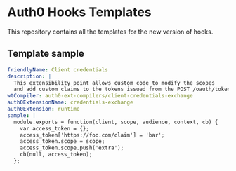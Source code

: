 # Auth0 Hooks Templates

This repository contains all the templates for the new version of hooks.

## Template sample

```yaml
friendlyName: Client credentials
description: |
  This extensibility point allows custom code to modify the scopes 
  and add custom claims to the tokens issued from the POST /oauth/token Auth0 API.
wtCompiler: auth0-ext-compilers/client-credentials-exchange
auth0ExtensionName: credentials-exchange
auth0Extension: runtime
sample: |
  module.exports = function(client, scope, audience, context, cb) {
    var access_token = {};
    access_token['https://foo.com/claim'] = 'bar';
    access_token.scope = scope;
    access_token.scope.push('extra');
    cb(null, access_token);
  };
```

